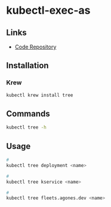 # kubectl-exec-as

## Links

- [Code Repository](https://github.com/ahmetb/kubectl-tree)

## Installation

### Krew

```sh
kubectl krew install tree
```

## Commands

```sh
kubectl tree -h
```

## Usage

```sh
#
kubectl tree deployment <name>

#
kubectl tree kservice <name>

#
kubectl tree fleets.agones.dev <name>
```
